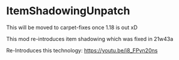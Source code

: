 # ItemShadowingUnpatch

This will be moved to carpet-fixes once 1.18 is out xD

This mod re-introduces item shadowing which was fixed in 21w43a

Re-Introduces this technology: https://youtu.be/i8_FPyn20ns
